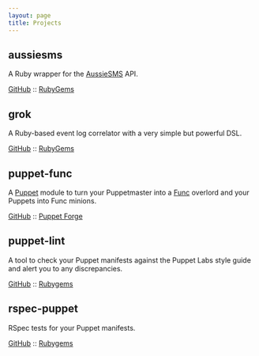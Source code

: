 ```yaml
---
layout: page
title: Projects
---
```


aussiesms
---------

A Ruby wrapper for the [AussieSMS](http://aussiesms.com.au) API.

[GitHub](https://github.com/rodjek/aussiesms/) ::
[RubyGems](http://rubygems.org/gems/aussiesms)

grok
----

A Ruby-based event log correlator with a very simple but powerful DSL.

[GitHub](https://github.com/rodjek/grok/) ::
[RubyGems](http://rubygems.org/gems/grok)

puppet-func
-----------

A [Puppet](http://puppetlabs.com) module to turn your Puppetmaster into a
[Func](https://fedorahosted.com/func/) overlord and your Puppets into Func
minions.

[GitHub](https://github.com/rodjek/puppet-func/) ::
[Puppet Forge](http://forge.puppetlabs.com/rodjek/func)

puppet-lint
-----------

A tool to check your Puppet manifests against the Puppet Labs style guide and
alert you to any discrepancies.

[GitHub](https://github.com/rodjek/puppet-lint/) ::
[Rubygems](http://rubygems.org/gems/puppet-lint/)


rspec-puppet
------------

RSpec tests for your Puppet manifests.

[GitHub](https://github.com/rodjek/rspec-puppet/) ::
[Rubygems](http://rubygems.org/gems/rspec-puppet)
